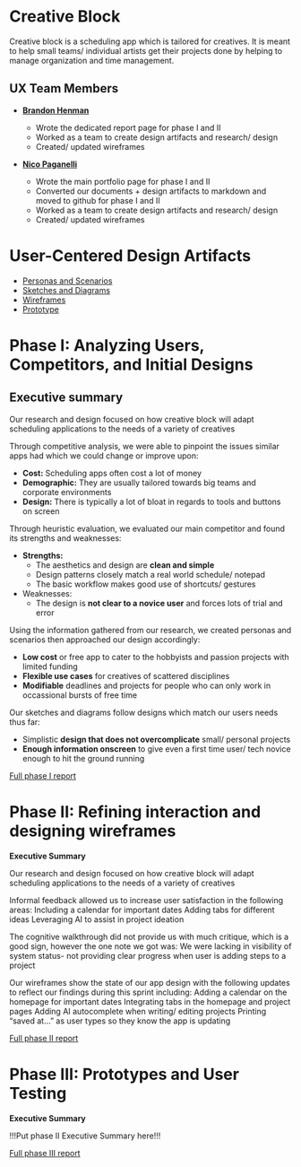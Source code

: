 # Creative Block

Creative block is a scheduling app which is tailored for creatives. It is meant to help small teams/ individual artists get their projects done by helping to manage organization and time management.

## UX Team Members

* **[Brandon Henman](https://usabilityengineering.github.io/portfolio-CS-Brandon/)**
  - Wrote the dedicated report page for phase I and II
  - Worked as a team to create design artifacts and research/ design
  - Created/ updated wireframes
  
* **[Nico Paganelli](https://usabilityengineering.github.io/ux-journal-the-real-brogrammer/)**
  - Wrote the main portfolio page for phase I and II
  - Converted our documents + design artifacts to markdown and moved to github for phase I and II
  - Worked as a team to create design artifacts and research/ design
  - Created/ updated wireframes




# User-Centered Design Artifacts

* [Personas and Scenarios](personas/)
* [Sketches and Diagrams](sketches/)
* [Wireframes](wireframes/)
* [Prototype](#)

# Phase I: Analyzing Users, Competitors, and Initial Designs
## Executive summary 

Our research and design focused on how creative block will adapt scheduling applications to the needs of a variety of creatives


Through competitive analysis, we were able to pinpoint the issues similar apps had which we could change or improve upon:  
- **Cost:** Scheduling apps often cost a lot of money
- **Demographic:** They are usually tailored towards big teams and corporate environments
- **Design:** There is typically a lot of bloat in regards to tools and buttons on screen
  
Through heuristic evaluation, we evaluated our main competitor and found its strengths and weaknesses:  
- **Strengths:**
    - The aesthetics and design are **clean and simple**
    - Design patterns closely match a real world schedule/ notepad
    - The basic workflow makes good use of shortcuts/ gestures
- Weaknesses:
    - The design is **not clear to a novice user** and forces lots of trial and error
  
Using the information gathered from our research, we created personas and scenarios then approached our design accordingly:
- **Low cost** or free app to cater to the hobbyists and passion projects with limited funding
- **Flexible use cases** for creatives of scattered disciplines
- **Modifiable** deadlines and projects for people who can only work in occassional bursts of free time

Our sketches and diagrams follow designs which match our users needs thus far:  
- Simplistic **design that does not overcomplicate** small/ personal projects
- **Enough information onscreen** to give even a first time user/ tech novice enough to hit the ground running


[Full phase I report](phaseI/)

# Phase II: Refining interaction and designing wireframes

**Executive Summary**

Our research and design focused on how creative block will adapt scheduling applications to the needs of a variety of creatives


Informal feedback allowed us to increase user satisfaction in the following areas:
Including a calendar for important dates
Adding tabs for different ideas
Leveraging AI to assist in project ideation


The cognitive walkthrough did not provide us with much critique, which is a good sign, however the one note we got was:
We were lacking in visibility of system status- not providing clear progress when user is adding steps to a project


Our wireframes show the state of our app design with the following updates to reflect our findings during this sprint including:
Adding a calendar on the homepage for important dates
Integrating tabs in the homepage and project pages
Adding AI autocomplete when writing/ editing projects
Printing “saved at…” as user types so they know the app is updating


[Full phase II report](phaseII/)

# Phase III: Prototypes and User Testing

**Executive Summary**

!!!Put phase II Executive Summary here!!!

[Full phase III report](phaseIII/)
